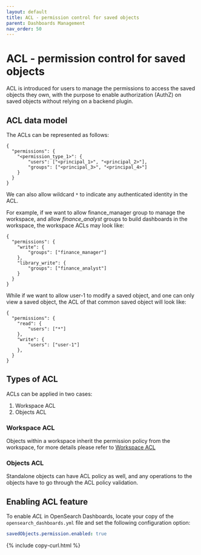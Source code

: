 ```yaml
---
layout: default
title: ACL - permission control for saved objects
parent: Dashboards Management
nav_order: 50
---
```


# ACL - permission control for saved objects
ACL is introduced for users to manage the permissions to access the saved objects they own, with the purpose to enable authorization (AuthZ) on saved objects without relying on a backend plugin.

## ACL data model

The ACLs can be represented as follows:

```
{
  "permissions": {
    "<permission_type_1>": {
        "users": ["<principal_1>", "<principal_2>"],
        "groups": ["<principal_3>", "<principal_4>"]
    }
  } 
}
```

We can also allow wildcard `*` to indicate any authenticated identity in the ACL.

For example, if we want to allow finance_manager group to manage the workspace, and allow *finance_analyst* groups to build dashboards in the workspace, the workspace ACLs may look like:

```
{
  "permissions": {
    "write": {
        "groups": ["finance_manager"]
    },
    "library_write": {
        "groups": ["finance_analyst"]
    }
  } 
}
```

While if we want to allow user-1 to modify a saved object, and one can only view a saved object, the ACL of that common saved object will look like:

```
{
  "permissions": {
    "read": {
        "users": ["*"]
    },
    "write": {
        "users": ["user-1"]
    },
  }
}
```

## Types of ACL

ACLs can be applied in two cases:
1. Workspace ACL
2. Objects ACL

### Workspace ACL

Objects within a workspace inherit the permission policy from the workspace, for more details please refer to [Workspace ACL](../../workspace/workspace-acl)

### Objects ACL

Standalone objects can have ACL policy as well, and any operations to the objects have to go through the ACL policy validation.

## Enabling ACL feature

To enable *ACL* in OpenSearch Dashboards, locate your copy of the `opensearch_dashboards.yml` file and set the following configuration option:

```yaml
savedObjects.permission.enabled: true
```
{% include copy-curl.html %}